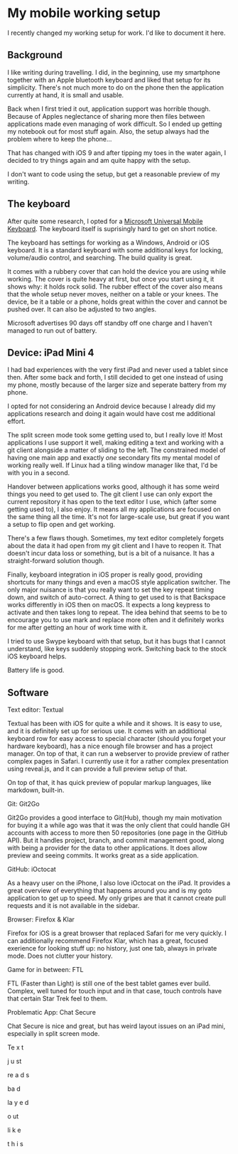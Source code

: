 # My mobile working setup

I recently changed my working setup for work. I'd like to document it here.

## Background

I like writing during travelling. I did, in the beginning, use my smartphone together with an Apple bluetooth keyboard and liked that setup for its simplicity. There's not much more to do on the phone then the application currently at hand, it is small and usable.

Back when I first tried it out, application support was horrible though. Because of Apples neglectance of sharing more then files between applications made even managing of work difficult. So I ended up getting my notebook out for most stuff again. Also, the setup always had the problem where to keep the phone...

That has changed with iOS 9 and after tipping my toes in the water again, I decided to try things again and am quite happy with the setup.

I don't want to code using the setup, but get a reasonable preview of my writing.

## The keyboard

After quite some research, I opted for a [Microsoft Universal Mobile Keyboard](). The keyboard itself is suprisingly hard to get on short notice.

The keyboard has settings for working as a Windows, Android or iOS keyboard. It is a standard keyboard with some additional keys for locking, volume/audio control, and searching. The build quality is great.

It comes with a rubbery cover that can hold the device you are using while working. The cover is quite heavy at first, but once you start using it, it shows why: it holds rock solid. The rubber effect of the cover also means that the whole setup never moves, neither on a table or your knees. The device, be it a table or a phone, holds great within the cover and cannot be pushed over. It can also be adjusted to two angles.

Microsoft advertises 90 days off standby off one charge and I haven't managed to run out of battery.

## Device: iPad Mini 4

I had bad experiences with the very first iPad and never used a tablet since then. After some back and forth, I still decided to get one instead of using my phone, mostly because of the larger size and seperate battery from my phone.

I opted for not considering an Android device because I already did my applications research and doing it again would have cost me additional effort.

The split screen mode took some getting used to, but I really love it! Most applications I use support it well, making editing a text and working with a git client alongside a matter of sliding to the left. The constrained model of having one main app and exactly _one_ secondary fits my mental model of working really well. If Linux had a tiling window manager like that, I'd be with you in a second.

Handover between applications works good, although it has some weird things you need to get used to. The git client I use can only export the current repository it has open to the text editor I use, which (after some getting used to), I also enjoy. It means all my applications are focused on the same thing all the time. It's not for large-scale use, but great if you want a setup to flip open and get working.

There's a few flaws though. Sometimes, my text editor completely forgets about the data it had open from my git client and I have to reopen it. That doesn't incur data loss or something, but is a bit of a nuisance. It has a straight-forward solution though.

Finally, keyboard integration in iOS proper is really good, providing shortcuts for many things and even a macOS style application switcher. The only major nuisance is that you really want to set the key repeat timing down, and switch of auto-correct. A thing to get used to is that Backspace works differently in iOS then on macOS. It expects a long keypress to activate and then takes long to repeat. The idea behind that seems to be to encourage you to use mark and replace more often and it definitely works for me after getting an hour of work time with it.

I tried to use Swype keyboard with that setup, but it has bugs that I cannot understand, like keys suddenly stopping work. Switching back to the stock iOS keyboard helps.

Battery life is good.

## Software

Text editor: Textual

Textual has been with iOS for quite a while and it shows. It is easy to use, and it is definitely set up for serious use. It comes with an additional keyboard row for easy access to special character (should you forget your hardware keyboard), has a nice enough file browser and has a project manager. On top of that, it can run a webserver to provide preview of rather complex pages in Safari. I currently use it for a rather complex presentation using reveal.js, and it can provide a full preview setup of that.

On top of that, it has quick preview of popular markup languages, like markdown, built-in.

Git: Git2Go

Git2Go provides a good interface to Git(Hub), though my main motivation for buying it a while ago was that it was the only client that could handle GH accounts with access to more then 50 repositories (one page in the GitHub API). But it handles project, branch, and commit management good, along with being a provider for the data to other applications. It does allow preview and seeing commits. It works great as a side application.

GitHub: iOctocat

As a heavy user on the iPhone, I also love iOctocat on the iPad. It provides a great overview of everything that happens around you and is my goto application to get up to speed. My only gripes are that it cannot create pull requests and it is not available in the sidebar.

Browser: Firefox & Klar

Firefox for iOS is a great browser that replaced Safari for me very quickly. I can additionally recommend Firefox Klar, which has a great, focused exerience for looking stuff up: no history, just one tab, always in private mode. Does not clutter your history.

Game for in between: FTL

FTL (Faster than Light) is still one of the best tablet games ever build. Complex, well tuned for touch input and in that case, touch controls have that certain Star Trek feel to them.

Problematic App: Chat Secure

Chat Secure is nice and great, but has weird layout issues on an iPad mini, especially in split screen mode.

Te
x
t

j
u
st

re
a
d
s

ba
d

la
y
e
d

o
ut

li
k
e

t
h
i
s


